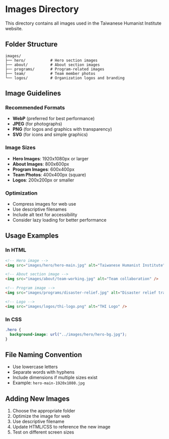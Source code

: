 # Images Directory

This directory contains all images used in the Taiwanese Humanist Institute website.

## Folder Structure

```
images/
├── hero/           # Hero section images
├── about/          # About section images
├── programs/       # Program-related images
├── team/           # Team member photos
└── logos/          # Organization logos and branding
```

## Image Guidelines

### Recommended Formats

- **WebP** (preferred for best performance)
- **JPEG** (for photographs)
- **PNG** (for logos and graphics with transparency)
- **SVG** (for icons and simple graphics)

### Image Sizes

- **Hero Images**: 1920x1080px or larger
- **About Images**: 800x600px
- **Program Images**: 600x400px
- **Team Photos**: 400x400px (square)
- **Logos**: 200x200px or smaller

### Optimization

- Compress images for web use
- Use descriptive filenames
- Include alt text for accessibility
- Consider lazy loading for better performance

## Usage Examples

### In HTML

```html
<!-- Hero image -->
<img src="images/hero/hero-main.jpg" alt="Taiwanese Humanist Institute" />

<!-- About section image -->
<img src="images/about/team-working.jpg" alt="Team collaboration" />

<!-- Program image -->
<img src="images/programs/disaster-relief.jpg" alt="Disaster relief training" />

<!-- Logo -->
<img src="images/logos/thi-logo.png" alt="THI Logo" />
```

### In CSS

```css
.hero {
  background-image: url("../images/hero/hero-bg.jpg");
}
```

## File Naming Convention

- Use lowercase letters
- Separate words with hyphens
- Include dimensions if multiple sizes exist
- Example: `hero-main-1920x1080.jpg`

## Adding New Images

1. Choose the appropriate folder
2. Optimize the image for web
3. Use descriptive filename
4. Update HTML/CSS to reference the new image
5. Test on different screen sizes
